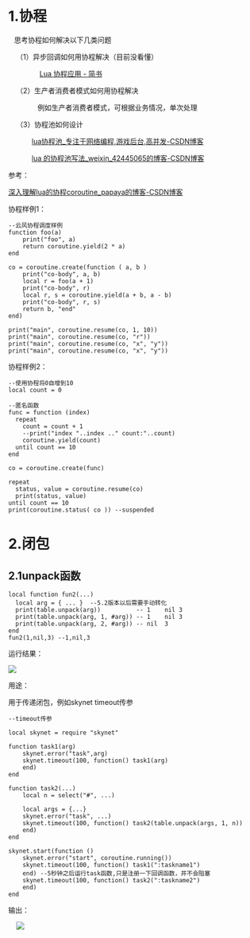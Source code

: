 # 1.协程

   思考协程如何解决以下几类问题

    （1）异步回调如何用协程解决（目前没看懂）

                [Lua 协程应用 - 简书](https://www.jianshu.com/p/50ec48948cb9)

    （2）生产者消费者模式如何用协程解决

               例如生产者消费者模式，可根据业务情况，单次处理

    （3）协程池如何设计

            [lua协程池_专注于网络编程,游戏后台,高并发-CSDN博客](https://blog.csdn.net/zxm342698145/article/details/79728925?utm_medium=distribute.pc_relevant.none-task-blog-BlogCommendFromMachineLearnPai2-2.add_param_isCf&depth_1-utm_source=distribute.pc_relevant.none-task-blog-BlogCommendFromMachineLearnPai2-2.add_param_isCf)

            [lua 的协程池写法_weixin_42445065的博客-CSDN博客](https://blog.csdn.net/weixin_42445065/article/details/88117795)

参考：

[深入理解lua的协程coroutine_papaya的博客-CSDN博客](https://blog.csdn.net/yzf279533105/article/details/79982139)

协程样例1：

```
--云风协程调度样例
function foo(a)
    print("foo", a)
    return coroutine.yield(2 * a)
end

co = coroutine.create(function ( a, b )
    print("co-body", a, b)
    local r = foo(a + 1)
    print("co-body", r)
    local r, s = coroutine.yield(a + b, a - b)
    print("co-body", r, s)
    return b, "end"
end)

print("main", coroutine.resume(co, 1, 10))
print("main", coroutine.resume(co, "r"))
print("main", coroutine.resume(co, "x", "y"))
print("main", coroutine.resume(co, "x", "y"))
```

协程样例2：

```
--使用协程将0自增到10
local count = 0

--匿名函数
func = function (index)
  repeat 
    count = count + 1
    --print("index "..index .." count:"..count)
    coroutine.yield(count)
  until count == 10
end

co = coroutine.create(func)

repeat
  status, value = coroutine.resume(co)
  print(status, value)
until count == 10
print(coroutine.status( co )) --suspended
```

# 2.闭包

## 2.1unpack函数

```
local function fun2(...)
  local arg = { ... }  --5.2版本以后需要手动转化
  print(table.unpack(arg))          -- 1	nil	3
  print(table.unpack(arg, 1, #arg)) -- 1	nil	3
  print(table.unpack(arg, 2, #arg)) -- nil	3
end
fun2(1,nil,3) --1,nil,3
```

运行结果：

![](/Users/chen/Library/Application%20Support/marktext/images/2020-09-02-23-59-07-image.png)

用途：

用于传递闭包，例如skynet timeout传参

```
--timeout传参

local skynet = require "skynet"

function task1(arg)
    skynet.error("task",arg)
    skynet.timeout(100, function() task1(arg)
    end)
end

function task2(...)
    local n = select("#", ...)

    local args = {...}
    skynet.error("task", ...)
    skynet.timeout(100, function() task2(table.unpack(args, 1, n))
    end)
end

skynet.start(function ()
    skynet.error("start", coroutine.running())
    skynet.timeout(100, function() task1(":taskname1")
    end) --5秒钟之后运行task函数,只是注册一下回调函数，并不会阻塞
    skynet.timeout(100, function() task2(":taskname2")
    end)
end
```

输出：

    ![](/Users/chen/Library/Application%20Support/marktext/images/2020-09-03-00-18-41-image.png)
